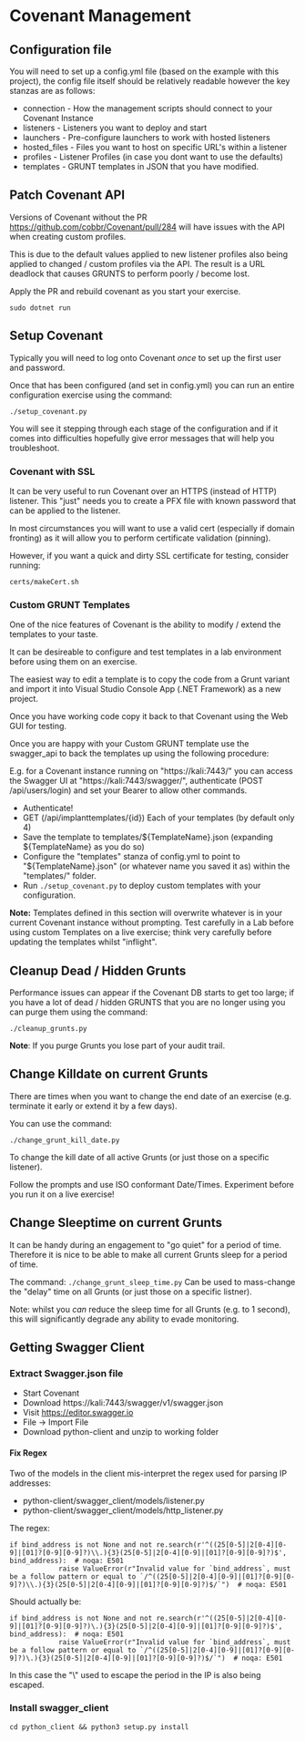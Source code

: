 # Covenant Management
## Configuration file
You will need to set up a config.yml file (based on the example with this project), the config file itself should be relatively readable however the key stanzas are as follows:

* connection - How the management scripts should connect to your Covenant Instance
* listeners - Listeners you want to deploy and start
* launchers - Pre-configure launchers to work with hosted listeners
* hosted_files - Files you want to host on specific URL's within a listener
* profiles - Listener Profiles (in case you dont want to use the defaults)
* templates - GRUNT templates in JSON that you have modified.

## Patch Covenant API
Versions of Covenant without the PR https://github.com/cobbr/Covenant/pull/284 will have issues with the API when creating custom profiles. 

This is due to the default values applied to new listener profiles also being applied to changed / custom profiles via the API. The result is a URL deadlock that causes GRUNTS to perform poorly / become lost.

Apply the PR and rebuild covenant as you start your exercise. 

```sudo dotnet run```


## Setup Covenant
Typically you will need to log onto Covenant *once* to set up the first user and password. 

Once that has been configured (and set in config.yml) you can run an entire configuration exercise using the command:

```./setup_covenant.py```

You will see it stepping through each stage of the configuration and if it comes into difficulties hopefully give error messages that will help you troubleshoot.

### Covenant with SSL
It can be very useful to run Covenant over an HTTPS (instead of HTTP) listener. 
This "just" needs you to create a PFX file with known password that can be applied to the listener. 

In most circumstances you will want to use a valid cert (especially if domain fronting) as it will allow you to perform certificate validation (pinning).

However, if you want a quick and dirty SSL certificate for testing, consider running:

```certs/makeCert.sh```

### Custom GRUNT Templates
One of the nice features of Covenant is the ability to modify / extend the templates to your taste.

It can be desireable to configure and test templates in a lab environment before using them on an exercise.

The easiest way to edit a template is to copy the code from a Grunt variant and import it into Visual Studio Console App (.NET Framework) as a new project. 

Once you have working code copy it back to that Covenant using the Web GUI for testing. 

Once you are happy with your Custom GRUNT template use the swagger_api to back the templates up using the following procedure:

E.g. for a Covenant instance running on "https://kali:7443/" you can access the Swagger UI at "https://kali:7443/swagger/", authenticate (POST /api/users/login) and set your Bearer to allow other commands.

* Authenticate!
* GET (​/api​/implanttemplates​/{id}) Each of your templates (by default only 4)
* Save the template to templates/${TemplateName}.json (expanding ${TemplateName} as you do so)
* Configure the "templates" stanza of config.yml to point to "${TemplateName}.json" (or whatever name you saved it as) within the "templates/" folder.
* Run ```./setup_covenant.py``` to deploy custom templates with your configuration.

**Note:** Templates defined in this section will overwrite whatever is in your current Covenant instance without prompting. 
Test carefully in a Lab before using custom Templates on a live exercise; think very carefully before updating the templates whilst "inflight".

## Cleanup Dead / Hidden Grunts
Performance issues can appear if the Covenant DB starts to get too large; if you have a lot of dead / hidden GRUNTS that you are no longer using you can purge them using the command:

```./cleanup_grunts.py```

**Note**: If you purge Grunts you lose part of your audit trail.

## Change Killdate on current Grunts
There are times when you want to change the end date of an exercise (e.g. terminate it early or extend it by a few days).

You can use the command:

```./change_grunt_kill_date.py``` 

To change the kill date of all active Grunts (or just those on a specific listener).

Follow the prompts and use ISO conformant Date/Times.
Experiment before you run it on a live exercise!

## Change Sleeptime on current Grunts
It can be handy during an engagement to "go quiet" for a period of time. 
Therefore it is nice to be able to make all current Grunts sleep for a period of time.

The command:
```./change_grunt_sleep_time.py``` 
Can be used to mass-change the "delay" time on all Grunts (or just those on a specific listner).

Note: whilst you *can* reduce the sleep time for all Grunts (e.g. to 1 second), this will significantly degrade any ability to evade monitoring.


## Getting Swagger Client

### Extract Swagger.json file

* Start Covenant
* Download https://kali:7443/swagger/v1/swagger.json
* Visit https://editor.swagger.io
* File -> Import File
* Download python-client and unzip to working folder

#### Fix Regex
Two of the models in the client mis-interpret the regex used for parsing IP addresses:

* python-client/swagger_client/models/listener.py
* python-client/swagger_client/models/http_listener.py

The regex:
```
if bind_address is not None and not re.search(r'^((25[0-5]|2[0-4][0-9]|[01]?[0-9][0-9]?)\\.){3}(25[0-5]|2[0-4][0-9]|[01]?[0-9][0-9]?)$', bind_address):  # noqa: E501
            raise ValueError(r"Invalid value for `bind_address`, must be a follow pattern or equal to `/^((25[0-5]|2[0-4][0-9]|[01]?[0-9][0-9]?)\\.){3}(25[0-5]|2[0-4][0-9]|[01]?[0-9][0-9]?)$/`")  # noqa: E501
```

Should actually be:
```
if bind_address is not None and not re.search(r'^((25[0-5]|2[0-4][0-9]|[01]?[0-9][0-9]?)\.){3}(25[0-5]|2[0-4][0-9]|[01]?[0-9][0-9]?)$', bind_address):  # noqa: E501
            raise ValueError(r"Invalid value for `bind_address`, must be a follow pattern or equal to `/^((25[0-5]|2[0-4][0-9]|[01]?[0-9][0-9]?)\.){3}(25[0-5]|2[0-4][0-9]|[01]?[0-9][0-9]?)$/`")  # noqa: E501
```

In this case the "\\" used to escape the period in the IP is also being escaped.

### Install swagger_client
```
cd python_client && python3 setup.py install 
```